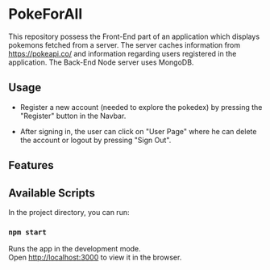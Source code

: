 # PokeForAll

This repository possess the Front-End part of an application which displays pokemons fetched from a server. The server caches information from https://pokeapi.co/ and information regarding users registered in the application. The Back-End Node server uses MongoDB.

## Usage

- Register a new account (needed to explore the pokedex) by pressing the "Register" button in the Navbar.

- After signing in, the user can click on "User Page" where he can delete the account or logout by pressing "Sign Out".

## Features




## Available Scripts

In the project directory, you can run:

### `npm start`

Runs the app in the development mode.<br>
Open [http://localhost:3000](http://localhost:3000) to view it in the browser.

